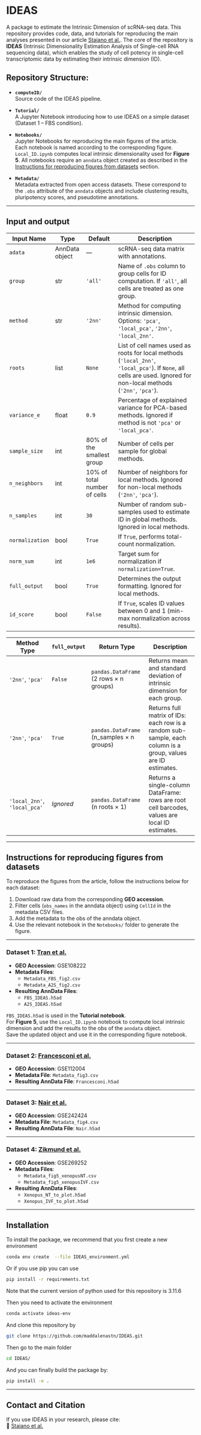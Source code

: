 # IDEAS

A package to estimate the Intrinsic Dimension of scRNA-seq data. 
This repository provides code, data, and tutorials for reproducing the main analyses presented in our article [Staiano et al.](https://doi.org/10.1101/2025.07.21.665922). The core of the repository is **IDEAS** (Intrinsic Dimensionality Estimation Analysis of Single-cell RNA sequencing data), which enables the study of cell potency in single-cell transcriptomic data by estimating their intrinsic dimension (ID). 


## Repository Structure:

- **`computeID/`**  
  Source code of the IDEAS pipeline.

- **`Tutorial/`**  
  A Jupyter Notebook introducing how to use IDEAS on a simple dataset (Dataset 1 – FBS condition). 

- **`Notebooks/`**  
Jupyter Notebooks for reproducing the main figures of the article.  
Each notebook is named according to the corresponding figure. `Local_ID.ipynb` computes local intrinsic dimensionality used for **Figure 5**. All notebooks require an `anndata` object created as described in the [Instructions for reproducing figures from datasets](#-datasets--reproduction-instructions) section.

- **`Metadata/`**  
  Metadata extracted from open access datasets. These correspond to the `.obs` attribute of the `anndata` objects and include clustering results, pluripotency scores, and pseudotime annotations.

---

## Input and output

| Input Name     | Type             | Default                  | Description |
|----------------|------------------|--------------------------|-------------|
| `adata`        | AnnData object   | —                        | scRNA-seq data matrix with annotations. |
| `group`        | str              | `'all'`                  | Name of `.obs` column to group cells for ID computation. If `'all'`, all cells are treated as one group. |
| `method`       | str              | `'2nn'`                  | Method for computing intrinsic dimension. Options: `'pca'`, `'local_pca'`, `'2nn'`, `'local_2nn'`. |
| `roots`        | list             | `None`                   | List of cell names used as roots for local methods (`'local_2nn'`, `'local_pca'`). If `None`, all cells are used. Ignored for non-local methods (`'2nn'`, `'pca'`). |
| `variance_e`   | float            | `0.9`                    | Percentage of explained variance for PCA-based methods. Ignored if method is not `'pca'` or `'local_pca'`. |
| `sample_size`  | int              | 80% of the smallest group| Number of cells per sample for global methods.|
| `n_neighbors`  | int              | 10% of total number of cells  | Number of neighbors for local methods. Ignored for non-local methods (`'2nn'`, `'pca'`).  |
| `n_samples`    | int              | `30`                     | Number of random sub-samples used to estimate ID in global methods. Ignored in local methods. |
| `normalization`| bool             | `True`                   | If `True`, performs total-count normalization. |
| `norm_sum`     | int              | `1e6`                    | Target sum for normalization if `normalization=True`. |
| `full_output`  | bool             | `True`                   | Determines the output formatting. Ignored for local methods. |
| `id_score`     | bool             | `False`                  | If `True`, scales ID values between 0 and 1 (min-max normalization across results). |


| Method Type | `full_output` | Return Type       | Description |
|-------------|---------------|-------------------|-------------|
| `'2nn'`, `'pca'` | `False`        | `pandas.DataFrame` (2 rows × n groups) | Returns mean and standard deviation of intrinsic dimension for each group. |
| `'2nn'`, `'pca'` | `True`         | `pandas.DataFrame` (n_samples × n groups) | Returns full matrix of IDs: each row is a random sub-sample, each column is a group, values are ID estimates. |
| `'local_2nn'`, `'local_pca'` | *Ignored*      | `pandas.DataFrame` (n roots × 1) | Returns a single-column DataFrame: rows are root cell barcodes, values are local ID estimates. |

---

## Instructions for reproducing figures from datasets

To reproduce the figures from the article, follow the instructions below for each dataset:

1. Download raw data from the corresponding **GEO accession**.
2. Filter cells (`obs_names` in the anndata object) using `CellId` in the metadata CSV files.
3. Add the metadata to the obs of the anndata object.
4. Use the relevant notebook in the `Notebooks/` folder to generate the figure.

---

### Dataset 1: [Tran et al.](https://www.cell.com/cell-reports/fulltext/S2211-1247(19)30529-7?_returnURL=https%3A%2F%2Flinkinghub.elsevier.com%2Fretrieve%2Fpii%2FS2211124719305297%3Fshowall%3Dtrue)
- **GEO Accession**: GSE108222
- **Metadata Files**:
  - `Metadata_FBS_fig2.csv`
  - `Metadata_A2S_fig2.csv`  
- **Resulting AnnData Files**:
  - `FBS_IDEAS.h5ad`
  - `A2S_IDEAS.h5ad`

`FBS_IDEAS.h5ad` is used in the **Tutorial notebook**.  
For **Figure 5**, use the `Local_ID.ipynb` notebook to compute local intrinsic dimension and add the results to the obs of the `anndata` object.  
Save the updated object and use it in the corresponding figure notebook.

---

### Dataset 2: [Francesconi et al.](https://elifesciences.org/articles/41627) 
- **GEO Accession**: GSE112004
- **Metadata File**: `Metadata_fig3.csv`  
- **Resulting AnnData File**: `Francesconi.h5ad`

---

### Dataset 3: [Nair et al.](https://pubmed.ncbi.nlm.nih.gov/37873116/)
- **GEO Accession**: GSE242424
- **Metadata File**: `Metadata_fig4.csv`  
- **Resulting AnnData File**: `Nair.h5ad`

---

### Dataset 4: [Zikmund et al.](https://www.cell.com/stem-cell-reports/fulltext/S2213-6711(25)00051-7?_returnURL=https%3A%2F%2Flinkinghub.elsevier.com%2Fretrieve%2Fpii%2FS2213671125000517%3Fshowall%3Dtrue)
- **GEO Accession**: GSE269252 
- **Metadata Files**:
  - `Metadata_fig5_xenopusNT.csv`
  - `Metadata_fig5_xenopusIVF.csv`  
- **Resulting AnnData Files**:
  - `Xenopus_NT_to_plot.h5ad`
  - `Xenopus_IVF_to_plot.h5ad`

---


## Installation

To install the package, we recommend that you first create a new environment

```bash 
conda env create  --file IDEAS_environment.yml 
```

Or if you use pip you can use 

```bash 
pip install -r requirements.txt
```

Note that the current version of python used for this repository is 3.11.6

Then you need to activate the environment

```bash 
conda activate ideas-env
```

And clone this repository by 

```bash
git clone https://github.com/maddalenastn/IDEAS.git
```

Then go to the main folder

```bash
cd IDEAS/
```

And  you can finally build the package by:

```bash
pip install -e .
```
--- 

## Contact and Citation

If you use IDEAS in your research, please cite:   
🔗 [Staiano et al.](https://doi.org/10.1101/2025.07.21.665922)